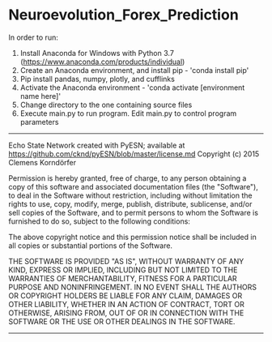 # Neuroevolution_Forex_Prediction
In order to run:
1. Install Anaconda for Windows with Python 3.7 (https://www.anaconda.com/products/individual)
2. Create an Anaconda environment, and install pip - 'conda install pip'
3. Pip install pandas, numpy, plotly, and cufflinks
4. Activate the Anaconda environment - 'conda activate [environment name here]'
5. Change directory to the one containing source files
6. Execute main.py to run program. Edit main.py to control program parameters
__________________________________________________________________________________________________________________________________________
Echo State Network created with PyESN; available at https://github.com/cknd/pyESN/blob/master/license.md
Copyright (c) 2015 Clemens Korndörfer

Permission is hereby granted, free of charge, to any person obtaining a copy of this software and associated documentation files (the "Software"), to deal in the Software without restriction, including without limitation the rights to use, copy, modify, merge, publish, distribute, sublicense, and/or sell copies of the Software, and to permit persons to whom the Software is furnished to do so, subject to the following conditions:

The above copyright notice and this permission notice shall be included in all copies or substantial portions of the Software.

THE SOFTWARE IS PROVIDED "AS IS", WITHOUT WARRANTY OF ANY KIND, EXPRESS OR IMPLIED, INCLUDING BUT NOT LIMITED TO THE WARRANTIES OF MERCHANTABILITY, FITNESS FOR A PARTICULAR PURPOSE AND NONINFRINGEMENT. IN NO EVENT SHALL THE AUTHORS OR COPYRIGHT HOLDERS BE LIABLE FOR ANY CLAIM, DAMAGES OR OTHER LIABILITY, WHETHER IN AN ACTION OF CONTRACT, TORT OR OTHERWISE, ARISING FROM, OUT OF OR IN CONNECTION WITH THE SOFTWARE OR THE USE OR OTHER DEALINGS IN THE SOFTWARE.
__________________________________________________________________________________________________________________________________________
